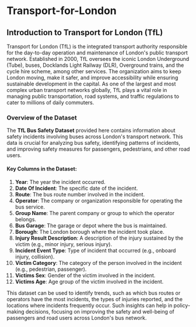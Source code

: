 # Transport-for-London

## Introduction to Transport for London (TfL)

Transport for London (TfL) is the integrated transport authority responsible for the day-to-day operation and maintenance of London's public transport network. Established in 2000, TfL oversees the iconic London Underground (Tube), buses, Docklands Light Railway (DLR), Overground trains, and the cycle hire scheme, among other services. The organization aims to keep London moving, make it safer, and improve accessibility while ensuring sustainable development in the capital. As one of the largest and most complex urban transport networks globally, TfL plays a vital role in managing public transportation, road systems, and traffic regulations to cater to millions of daily commuters.

### Overview of the Dataset

The **TfL Bus Safety Dataset** provided here contains information about safety incidents involving buses across London's transport network. This data is crucial for analyzing bus safety, identifying patterns of incidents, and improving safety measures for passengers, pedestrians, and other road users.

#### Key Columns in the Dataset:
1. **Year**: The year the incident occurred.
2. **Date Of Incident**: The specific date of the incident.
3. **Route**: The bus route number involved in the incident.
4. **Operator**: The company or organization responsible for operating the bus service.
5. **Group Name**: The parent company or group to which the operator belongs.
6. **Bus Garage**: The garage or depot where the bus is maintained.
7. **Borough**: The London borough where the incident took place.
8. **Injury Result Description**: A description of the injury sustained by the victim (e.g., minor injury, serious injury).
9. **Incident Event Type**: Type of incident that occurred (e.g., onboard injury, collision).
10. **Victim Category**: The category of the person involved in the incident (e.g., pedestrian, passenger).
11. **Victims Sex**: Gender of the victim involved in the incident.
12. **Victims Age**: Age group of the victim involved in the incident.

This dataset can be used to identify trends, such as which bus routes or operators have the most incidents, the types of injuries reported, and the locations where incidents frequently occur. Such insights can help in policy-making decisions, focusing on improving the safety and well-being of passengers and road users across London's bus network.


